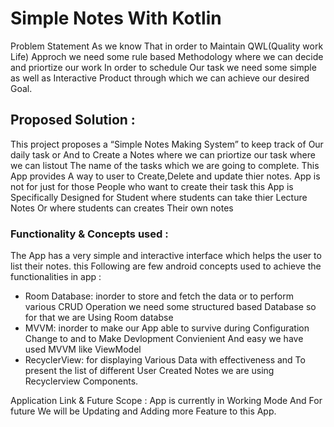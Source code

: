 # Simple Notes With Kotlin
Problem Statement
As we know That in order to Maintain QWL(Quality work Life) Approch we need some rule based Methodology where we can decide and priortize our work 
In order to schedule Our task we need some simple as well as Interactive Product through which we can achieve our desired Goal.


## Proposed Solution :
This project proposes a “Simple Notes Making System” to keep track of Our daily task or And to Create a Notes where we can priortize our task where we can listout The name of the tasks which we are going to complete.
This App provides A way to user to Create,Delete and update thier notes.
App is not for just for those People who want to create their task this App is Specifically Designed for Student where students can take thier Lecture Notes Or where students can creates Their own notes 

### Functionality & Concepts used :

The App has a very simple and interactive interface which helps the user to list their notes.
this 
Following are few android concepts used to achieve the functionalities in app :
* Room Database: inorder to store and fetch the data or to perform various CRUD Operation we need some structured based Database so for that we are Using Room databse
* MVVM: inorder to make our App able to survive during Configuration Change to and to Make Devlopment Convienient And easy we have used MVVM like ViewModel
* RecyclerView: for displaying Various Data with effectiveness and To present the list of different User Created Notes we are using Recyclerview Components.


Application Link & Future Scope :
App is currently in Working Mode And For future We will be  Updating and  Adding more Feature to this App.


